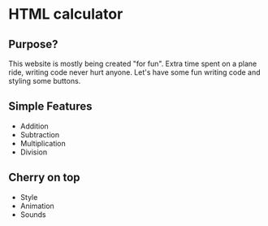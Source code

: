 # HTML calculator

## Purpose?

This website is mostly being created "for fun". Extra time spent on a plane ride, writing code never hurt anyone. Let's have some fun writing code and styling some buttons.

## Simple Features

- Addition
- Subtraction
- Multiplication
- Division

## Cherry on top

- Style
- Animation
- Sounds
